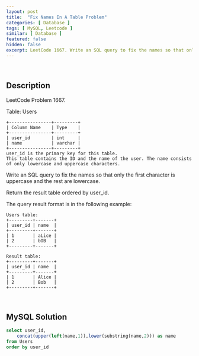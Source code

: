 ```yaml
---
layout: post
title:  "Fix Names In A Table Problem"
categories: [ Database ]
tags: [ MySQL, Leetcode ]
similar: [ Database ]
featured: false
hidden: false
excerpt: LeetCode 1667. Write an SQL query to fix the names so that only the first character is uppercase and the rest are lowercase.
---
```


<br />

## Description

LeetCode Problem 1667. 

Table: Users

```
+----------------+---------+
| Column Name    | Type    |
+----------------+---------+
| user_id        | int     |
| name           | varchar |
+----------------+---------+
user_id is the primary key for this table.
This table contains the ID and the name of the user. The name consists of only lowercase and uppercase characters.
```

Write an SQL query to fix the names so that only the first character is uppercase and the rest are lowercase.

Return the result table ordered by user_id.

The query result format is in the following example:

 
```
Users table:
+---------+-------+
| user_id | name  |
+---------+-------+
| 1       | aLice |
| 2       | bOB   |
+---------+-------+

Result table:
+---------+-------+
| user_id | name  |
+---------+-------+
| 1       | Alice |
| 2       | Bob   |
+---------+-------+
```

<br />

## MySQL Solution


```sql
select user_id, 
    concat(upper(left(name,1)),lower(substring(name,2))) as name
from Users 
order by user_id
```
